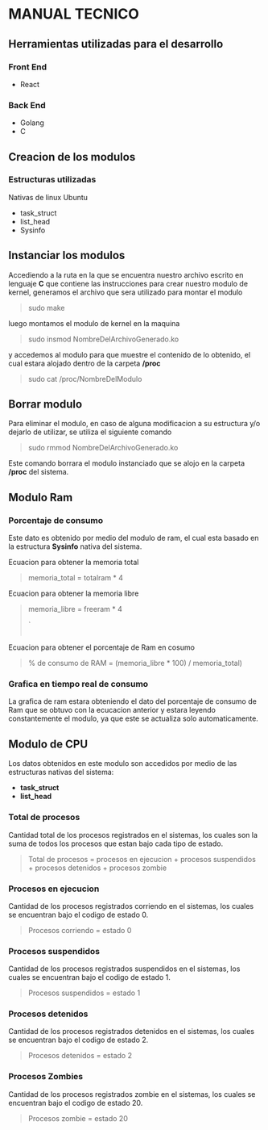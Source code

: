 # **MANUAL TECNICO**

## Herramientas utilizadas para el desarrollo

### Front End

* React

### Back End

* Golang
* C






###

### 

## Creacion de los modulos

### Estructuras utilizadas

Nativas de linux Ubuntu

* task_struct
* list_head
* Sysinfo

## Instanciar los modulos

Accediendo a la ruta en la que se encuentra nuestro archivo escrito en lenguaje **C**  que contiene las instrucciones para crear nuestro modulo de kernel, generamos el archivo que sera utilizado para montar el modulo

> sudo make

luego montamos el modulo de kernel en la maquina

> sudo insmod NombreDelArchivoGenerado.ko

y accedemos al modulo para que muestre el contenido de lo obtenido, el cual estara alojado dentro de la carpeta **/proc**

> sudo cat /proc/NombreDelModulo

## Borrar modulo

Para eliminar el modulo, en caso de alguna modificacion a su estructura y/o dejarlo de utilizar, se utiliza el siguiente comando

> sudo rmmod NombreDelArchivoGenerado.ko

Este comando borrara el modulo instanciado que se alojo en la carpeta **/proc** del sistema.

## Modulo Ram

### Porcentaje de consumo

Este dato es obtenido por medio del modulo de ram, el cual esta basado en la estructura **Sysinfo** nativa del sistema.

Ecuacion para obtener la memoria total

> memoria_total = totalram * 4

Ecuacion para obtener la memoria libre

> memoria_libre = freeram * 4
>
> `
>
>
>
> ```
>
> ``````

Ecuacion para obtener el porcentaje de Ram en cosumo

> % de consumo de RAM =  (memoria_libre * 100) / memoria_total)

### Grafica en tiempo real de consumo

La grafica de ram estara obteniendo el dato del porcentaje de consumo de Ram que se obtuvo con la ecucacion anterior y estara leyendo constantemente el modulo, ya que este se actualiza solo automaticamente.

## Modulo de CPU

Los datos obtenidos en este modulo son accedidos por medio de las estructuras nativas del sistema:

* **task_struct**
* **list_head**

### Total de procesos

Cantidad total de los procesos registrados en el sistemas, los cuales son la suma de todos los procesos que estan bajo cada tipo de estado.

> Total de procesos = procesos en ejecucion + procesos suspendidos + procesos detenidos + procesos zombie

### Procesos en ejecucion

Cantidad de los procesos registrados corriendo en el sistemas, los cuales se encuentran bajo el codigo de estado 0.

> Procesos corriendo = estado 0

### Procesos suspendidos

Cantidad de los procesos registrados suspendidos en el sistemas, los cuales se encuentran bajo el codigo de estado 1.

> Procesos suspendidos = estado 1

### Procesos detenidos

Cantidad de los procesos registrados detenidos en el sistemas, los cuales se encuentran bajo el codigo de estado 2.

> Procesos detenidos = estado 2

### Procesos Zombies

Cantidad de los procesos registrados zombie en el sistemas, los cuales se encuentran bajo el codigo de estado 20.

> Procesos zombie = estado 20
